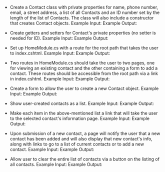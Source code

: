 
- Create a Contact class with private properties for name, phone number, email, a street address, a list of all Contacts and an ID number set by the length of the list of Contacts.  The class will also include a constructor that creates Contact objects.
Example Input:
Example Output:

- Create getters and setters for Contact's private properties (no setter is needed for ID).
Example Input:
Example Output:

- Set up HomeModule.cs with a route for the root path that takes the user to index.cshtml.
Example Input:
Example Output:

- Two routes in HomeModule.cs should take the user to two pages, one for viewing an existing contact and the other containing a form to add a contact.  These routes should be accessible from the root path via a link in index.cshtml.
Example Input:
Example Output:

- Create a form to allow the user to create a new Contact object.
Example Input:
Example Output:

- Show user-created contacts as a list.
Example Input:
Example Output:

- Make each item in the above-mentioned list a link that will take the user to the selected contact's information page.
Example Input:
Example Output:

- Upon submission of a new contact, a page will notify the user that a new contact has been added and will also display that new contact's info, along with links to go to a list of current contacts or to add a new contact.
Example Input:
Example Output:

- Allow user to clear the entire list of contacts via a button on the listing of all contacts.
Example Input:
Example Output:
